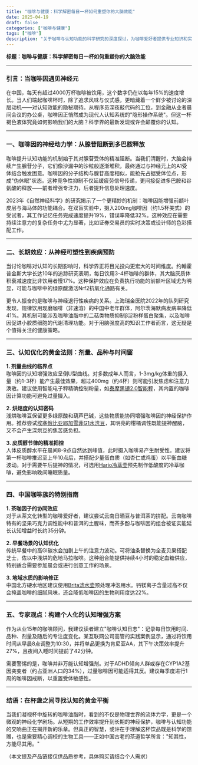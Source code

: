 ```yaml
---
title: "咖啡与健康：科学解密每日一杯如何重塑你的大脑效能"
date: 2025-04-19
draft: false
categories: ["咖啡与健康"]
tags: ["咖啡"]
description: "关于咖啡与认知功能的科学研究的深度探讨，为咖啡爱好者提供专业知识和实用指南。"
---
```


**标题：咖啡与健康：科学解密每日一杯如何重塑你的大脑效能**

---

### 引言：当咖啡因遇见神经元
在中国，每天有超过4000万杯咖啡被饮用，这个数字仍在以每年15%的速度增长。当人们端起咖啡杯时，除了追求风味与仪式感，更暗藏着一个鲜少被讨论的深层动机——对认知效能的隐秘期待。从程序员深夜敲代码的工位，到金融从业者晨间会议的办公桌，咖啡因正悄然成为现代人认知系统的"隐形操作系统"。但这一杯褐色液体究竟如何影响我们的大脑？科学界的最新发现或许会颠覆你的认知。

---

### 一、咖啡因的神经动力学：从腺苷阻断到多巴胺释放
咖啡提升认知功能的机制始于其对腺苷受体的精准阻断。当我们清醒时，大脑会持续产生腺苷分子，它们像沙漏中的沙粒般逐渐堆积，最终通过与神经元上的A1受体结合触发困意。咖啡因的分子结构与腺苷高度相似，能抢先占据受体位点，形成"伪休眠"状态。这种竞争性抑制不仅延缓疲劳信号传递，更间接促进多巴胺和谷氨酸的释放——前者增强专注力，后者提升信息处理速度。

2023年《自然神经科学》的研究揭示了一个更精妙的机制：咖啡因能增强前额叶皮层与海马体的功能耦合。在双盲实验中，摄入200mg咖啡因（约1.5杯美式）的受试者，其工作记忆任务完成速度提升19%，错误率降低32%。这种效应在需要持续注意力的复杂任务中尤为显著，比如证券交易员的实时决策或设计师的色彩搭配工作。

---

### 二、长期效应：从神经可塑性到疾病预防
当讨论咖啡对认知的长期影响时，科学界正将目光投向更宏大的时间维度。约翰霍普金斯大学长达10年的追踪研究表明，每日饮用3-4杯咖啡的群体，其大脑灰质体积衰减速度比非饮用者慢17%。这种保护效应在负责执行功能的前额叶区域尤为明显，可能与咖啡中的绿原酸激活Nrf2抗氧化通路有关。

更令人振奋的是咖啡与神经退行性疾病的关系。上海瑞金医院2022年的队列研究发现，规律饮用现磨咖啡（非速溶）的中国中老年群体，阿尔茨海默病发病率降低41%。其机制可能涉及咖啡油脂中的二萜类物质抑制β淀粉样蛋白聚集，以及咖啡因促进小胶质细胞的代谢清理功能。对于用脑强度高的知识工作者而言，这无疑是个值得关注的健康策略。

---

### 三、认知优化的黄金法则：剂量、品种与时间窗
**1. 剂量曲线的临界点**  
咖啡因的认知增强效应呈倒U型曲线。对多数成年人而言，1-3mg/kg体重的摄入量（约1-3杯）能产生最佳效果，超过400mg（约4杯）则可能引发焦虑和注意力涣散。建议使用智能电子秤精确控制粉量，如[泰摩黑镜2.0智能秤](https://www.amazon.com/s?k=%E6%B3%B0%E6%91%A9%E9%BB%91%E9%95%9C2.0%E6%99%BA%E8%83%BD%E7%A7%A4&tag=coffeeprism-20)，其内置的咖啡因计算功能可避免过量摄入。

**2. 烘焙度的认知密码**  
浅烘咖啡豆保留更多绿原酸和葫芦巴碱，这些物质能协同增强咖啡因的神经保护作用。推荐尝试[埃塞俄比亚耶加雪菲G1水洗豆](https://www.amazon.com/s?k=%E5%9F%83%E5%A1%9E%E4%BF%84%E6%AF%94%E4%BA%9A%E8%80%B6%E5%8A%A0%E9%9B%AA%E8%8F%B2G1%E6%B0%B4%E6%B4%97%E8%B1%86&tag=coffeeprism-20)，其明亮的柑橘调性既能提神醒脑，又不会产生深烘豆的焦苦感负担。

**3. 皮质醇节律的精准把控**  
人体皮质醇水平在晨间8-9点自然达到峰值，此时摄入咖啡易产生耐受性。建议将第一杯咖啡推迟至上午10点后，并搭配少量蛋白质（如杏仁或鸡蛋）以平衡血糖波动。对于需要午后提神的情况，可选用[Hario冷萃壶](https://www.amazon.com/s?k=Hario%E5%86%B7%E8%90%83%E5%A3%B6&tag=coffeeprism-20)预先制作低酸度的冷萃咖啡，避免影响晚间睡眠质量。

---

### 四、中国咖啡族的特别指南
**1. 茶咖因子的协同效应**  
对于从茶文化转型的咖啡爱好者，建议尝试云南日晒豆与普洱茶的拼配。云南咖啡特有的坚果巧克力调性能中和普洱的土腥味，而茶多酚与咖啡因的组合被证实能延长认知增益时长约35分钟。

**2. 早餐场景的认知优化**  
传统早餐中的高GI碳水会加剧上午的注意力波动。可将油条替换为全麦贝果搭配芝士，佐以中浅烘的危地马拉咖啡。这种组合能提供持续4小时的稳定血糖供应，特别适合需要参加晨会或进行创意工作的场景。

**3. 地域水质的影响修正**  
中国北方硬水地区建议使用[Brita滤水壶](https://www.amazon.com/s?k=Brita%E6%BB%A4%E6%B0%B4%E5%A3%B6&tag=coffeeprism-20)预处理冲泡用水。钙镁离子含量过高不仅会掩盖咖啡的细腻风味，还会降低咖啡因的生物利用度达22%。

---

### 五、专家观点：构建个人化的认知增强方案
作为从业15年的咖啡顾问，我建议读者建立"咖啡认知日志"：记录每日饮用时间、品种、剂量及随后的专注度变化。某互联网公司高管的实践案例显示，通过将饮用时间从早晨8点调整为10:30，并将单品更换为肯尼亚AA，其下午决策效率提升27%，且夜间入睡时间提前了42分钟。

需要警惕的是，咖啡并非万能认知增强剂。对于ADHD倾向人群或存在CYP1A2基因突变者（约占亚洲人口的34%），过量咖啡因可能适得其反。建议每季度进行1周的咖啡因戒断，以重置受体敏感性。

---

### 结语：在杯盏之间寻找认知的黄金平衡
当我们凝视杯中旋转的咖啡油脂时，看到的不仅是物理世界的流体力学，更是一个微观的神经化学剧场。从短期的工作效率提升到长期的神经保护，咖啡与认知功能的交响曲正在揭开新的乐章。但真正的智慧，或许在于理解这杯饮品既是科学的馈赠，也是需要精心调校的生物工具——正如中国古老的茶道哲学所言："知其性，方能尽其用。"

（本文提及产品链接仅供品质参考，具体购买请结合个人需求）